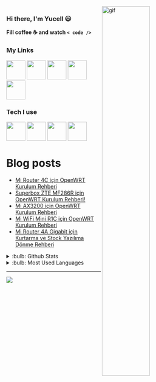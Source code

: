 <img title="" src="https://media.giphy.com/media/2nUnDhdX4CLjW/giphy.gif" alt="gif" align="right" width=50% height=50%>

### Hi there, I'm Yucell :smiley:

**Fill coffee :coffee: and watch `< code />`**

### My Links

<a href="https://xdaforums.com/m/yucellmustafa.12746030"><img width=50 src="https://bimi.entrust.net/xda-developers.com/logo.svg" /></a>
<a href="https://gist.github.com/yucellmustafa"><img width=50 src="https://www.vectorlogo.zone/logos/github/github-tile.svg" /></a>
<a href="https://www.linkedin.com/in/yucellmustafa"><img width=50 src="https://www.vectorlogo.zone/logos/linkedin/linkedin-tile.svg" /></a>
<a href="https://t.me/yucellmustafa"><img width=50 src="https://www.vectorlogo.zone/logos/telegram/telegram-tile.svg" /></a>
<a href="https://youtube.com/@yucellmustafa"><img width=50 src="https://www.vectorlogo.zone/logos/youtube/youtube-tile.svg" /></a>

### Tech I use

<a href="https://github.com/massgravel/Microsoft-Activation-Scripts"><img width=50 src="https://cdn.jsdelivr.net/gh/devicons/devicon/icons/windows8/windows8-original.svg"/></a>
<a href="https://getfedora.org/"><img width=50 src="https://cdn.jsdelivr.net/gh/devicons/devicon/icons/fedora/fedora-plain.svg"/></a>
<a href="https://code.visualstudio.com/"><img width=50 src="https://cdn.jsdelivr.net/gh/devicons/devicon/icons/vscode/vscode-original.svg" /></a>
<a href="https://www.gnu.org/software/bash/"><img width=50 src="https://raw.githubusercontent.com/odb/official-bash-logo/61eff022f2dad3c7468f5deb4f06652d15f2c143/assets/Logos/Icons/SVG/512x512.svg" /></a>

# Blog posts
<!-- BLOG-POST-LIST:START -->
- [Mi Router 4C için OpenWRT Kurulum Rehberi](https://yucellmustafa.github.io/2023/08/11/mi4c-openwrt)
- [Superbox ZTE MF286R için OpenWRT Kurulum Rehberi!](https://yucellmustafa.github.io/2023/08/06/mf286r-openwrt)
- [Mi AX3200 için OpenWRT Kurulum Rehberi](https://yucellmustafa.github.io/2023/08/02/mi-ax3200-openwrt)
- [Mi WiFi Mini R1C için OpenWRT Kurulum Rehberi](https://yucellmustafa.github.io/2023/07/04/miwifi-mini-r1c-openwrt)
- [Mi Router 4A Gigabit için Kurtarma ve Stock Yazılıma Dönme Rehberi](https://yucellmustafa.github.io/2023/05/27/mi4a-gigabit-debrick)
<!-- BLOG-POST-LIST:END -->

<details>
<summary>:bulb: Github Stats</summary>
<img src="https://github-readme-stats.vercel.app/api?username=yucellmustafa&theme=tokyonight&count_private=true&show_icons=true&include_all_commits=true" >
</details>

<details>
<summary>:bulb:  Most Used Languages</summary>
<img src="https://github-readme-stats.vercel.app/api/top-langs/?username=yucellmustafa&theme=tokyonight&hide=javascript,html,css,scss,smarty,ruby&layout=compact&count_private=true&langs_count=8" >
</details>

---

<a href="https://www.buymeacoffee.com/yucellmustafax"><img src="https://img.buymeacoffee.com/button-api/?text=Buy me a coffee&emoji=☕&slug=yucellmustafax&button_colour=5F7FFF&font_colour=ffffff&font_family=Lato&outline_colour=000000&coffee_colour=FFDD00" /></a>
